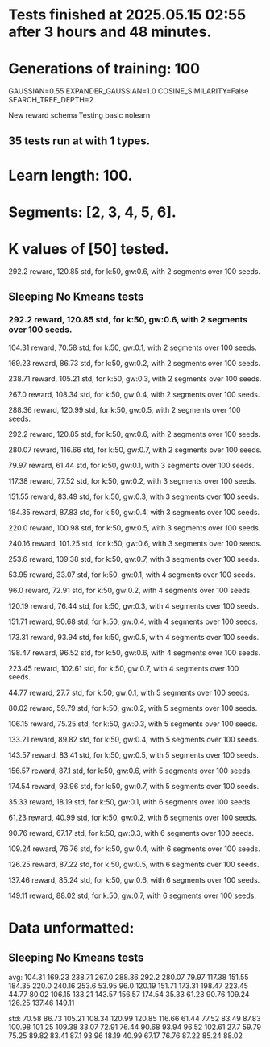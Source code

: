 # Tests finished at 2025.05.15 02:55 after 3 hours and 48 minutes.
# Generations of training: 100
GAUSSIAN=0.55
EXPANDER_GAUSSIAN=1.0
COSINE_SIMILARITY=False
SEARCH_TREE_DEPTH=2

New reward schema
Testing basic nolearn
## 35 tests run at with 1 types.
# Learn length: 100.
# Segments: [2, 3, 4, 5, 6].
# K values of [50] tested.

292.2 reward, 120.85 std, for k:50, gw:0.6, with 2 segments over 100 seeds.


## Sleeping No Kmeans tests
### 292.2 reward, 120.85 std, for k:50, gw:0.6, with 2 segments over 100 seeds.

104.31 reward, 70.58 std, for k:50, gw:0.1, with 2 segments over 100 seeds.

169.23 reward, 86.73 std, for k:50, gw:0.2, with 2 segments over 100 seeds.

238.71 reward, 105.21 std, for k:50, gw:0.3, with 2 segments over 100 seeds.

267.0 reward, 108.34 std, for k:50, gw:0.4, with 2 segments over 100 seeds.

288.36 reward, 120.99 std, for k:50, gw:0.5, with 2 segments over 100 seeds.

292.2 reward, 120.85 std, for k:50, gw:0.6, with 2 segments over 100 seeds.

280.07 reward, 116.66 std, for k:50, gw:0.7, with 2 segments over 100 seeds.

79.97 reward, 61.44 std, for k:50, gw:0.1, with 3 segments over 100 seeds.

117.38 reward, 77.52 std, for k:50, gw:0.2, with 3 segments over 100 seeds.

151.55 reward, 83.49 std, for k:50, gw:0.3, with 3 segments over 100 seeds.

184.35 reward, 87.83 std, for k:50, gw:0.4, with 3 segments over 100 seeds.

220.0 reward, 100.98 std, for k:50, gw:0.5, with 3 segments over 100 seeds.

240.16 reward, 101.25 std, for k:50, gw:0.6, with 3 segments over 100 seeds.

253.6 reward, 109.38 std, for k:50, gw:0.7, with 3 segments over 100 seeds.

53.95 reward, 33.07 std, for k:50, gw:0.1, with 4 segments over 100 seeds.

96.0 reward, 72.91 std, for k:50, gw:0.2, with 4 segments over 100 seeds.

120.19 reward, 76.44 std, for k:50, gw:0.3, with 4 segments over 100 seeds.

151.71 reward, 90.68 std, for k:50, gw:0.4, with 4 segments over 100 seeds.

173.31 reward, 93.94 std, for k:50, gw:0.5, with 4 segments over 100 seeds.

198.47 reward, 96.52 std, for k:50, gw:0.6, with 4 segments over 100 seeds.

223.45 reward, 102.61 std, for k:50, gw:0.7, with 4 segments over 100 seeds.

44.77 reward, 27.7 std, for k:50, gw:0.1, with 5 segments over 100 seeds.

80.02 reward, 59.79 std, for k:50, gw:0.2, with 5 segments over 100 seeds.

106.15 reward, 75.25 std, for k:50, gw:0.3, with 5 segments over 100 seeds.

133.21 reward, 89.82 std, for k:50, gw:0.4, with 5 segments over 100 seeds.

143.57 reward, 83.41 std, for k:50, gw:0.5, with 5 segments over 100 seeds.

156.57 reward, 87.1 std, for k:50, gw:0.6, with 5 segments over 100 seeds.

174.54 reward, 93.96 std, for k:50, gw:0.7, with 5 segments over 100 seeds.

35.33 reward, 18.19 std, for k:50, gw:0.1, with 6 segments over 100 seeds.

61.23 reward, 40.99 std, for k:50, gw:0.2, with 6 segments over 100 seeds.

90.76 reward, 67.17 std, for k:50, gw:0.3, with 6 segments over 100 seeds.

109.24 reward, 76.76 std, for k:50, gw:0.4, with 6 segments over 100 seeds.

126.25 reward, 87.22 std, for k:50, gw:0.5, with 6 segments over 100 seeds.

137.46 reward, 85.24 std, for k:50, gw:0.6, with 6 segments over 100 seeds.

149.11 reward, 88.02 std, for k:50, gw:0.7, with 6 segments over 100 seeds.


# Data unformatted:



## Sleeping No Kmeans tests
avg:
104.31
169.23
238.71
267.0
288.36
292.2
280.07
79.97
117.38
151.55
184.35
220.0
240.16
253.6
53.95
96.0
120.19
151.71
173.31
198.47
223.45
44.77
80.02
106.15
133.21
143.57
156.57
174.54
35.33
61.23
90.76
109.24
126.25
137.46
149.11

std:
70.58
86.73
105.21
108.34
120.99
120.85
116.66
61.44
77.52
83.49
87.83
100.98
101.25
109.38
33.07
72.91
76.44
90.68
93.94
96.52
102.61
27.7
59.79
75.25
89.82
83.41
87.1
93.96
18.19
40.99
67.17
76.76
87.22
85.24
88.02
